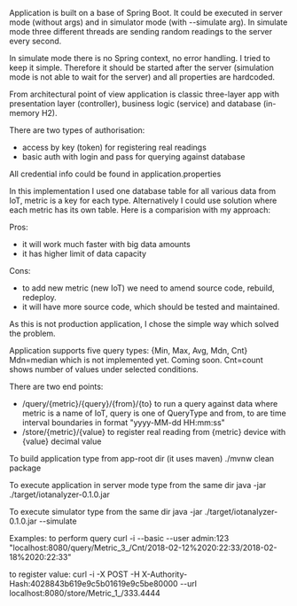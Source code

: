 Application is built on a base of Spring Boot. It could be executed in server mode (without args) and in simulator mode 
(with --simulate arg). In simulate mode three different threads are sending random readings to the server every second. 

In simulate mode there is no Spring context, no error handling. I tried to keep it simple. 
Therefore it should be started after the server (simulation mode is not able to wait for the server) and all 
properties are hardcoded.

From architectural point of view application is classic three-layer app with presentation layer (controller), 
business logic (service) and database (in-memory H2).
 
There are two types of authorisation:
  - access by key (token) for registering real readings
  - basic auth with login and pass for querying against database

All credential info could be found in application.properties

In this implementation I used one database table for all various data from IoT, metric is a key for each type. 
Alternatively I could use solution where each metric has its own table. Here is a comparision with my approach:

Pros:
  - it will work much faster with big data amounts
  - it has higher limit of data capacity

Cons:
  - to add new metric (new IoT) we need to amend source code, rebuild, redeploy.
  - it will have more source code, which should be tested and maintained.

As this is not production application, I chose the simple way which solved the problem.

Application supports five query types: {Min, Max, Avg, Mdn, Cnt}
Mdn=median which is not implemented yet. Coming soon.
Cnt=count shows number of values under selected conditions.

There are two end points:
  - /query/{metric}/{query}/{from}/{to} to run a query against data where metric is a name of IoT, query is one of 
  QueryType and from, to are time interval boundaries in format "yyyy-MM-dd HH:mm:ss"
  - /store/{metric}/{value} to register real reading from {metric} device with {value} decimal value

To build application type from app-root dir (it uses maven)
./mvnw clean package  

To execute application in server mode type from the same dir
java -jar ./target/iotanalyzer-0.1.0.jar

To execute simulator type from the same dir
java -jar ./target/iotanalyzer-0.1.0.jar --simulate

Examples:
to perform query
curl -i --basic --user admin:123 "localhost:8080/query/Metric_3_/Cnt/2018-02-12%2020:22:33/2018-02-18%2020:22:33"

to register value:
curl -i -X POST -H X-Authority-Hash:4028843b619e9c5b01619e9c5be80000 --url localhost:8080/store/Metric_1_/333.4444